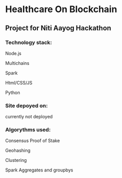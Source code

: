 # Healthcare On Blockchain

## Project for Niti Aayog Hackathon

### Technology stack:
Node.js

Multichains

Spark

Html/CSS/JS

Python

### Site depoyed on:
currently not deployed

### Algorythms used: 


Consensus Proof of Stake

Geohashing

Clustering

Spark Aggregates and groupbys
